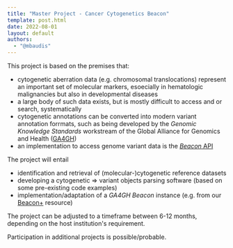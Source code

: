 ```yaml
---
title: "Master Project - Cancer Cytogenetics Beacon"
template: post.html
date: 2022-08-01
layout: default
authors: 
  - "@mbaudis"
---
```


This project is based on the premises that:

* cytogenetic aberration data (e.g. chromosomal translocations) represent an important set of molecular markers, esoecially in hematologic malignancies but also in developmental diseases
* a large body of such data exists, but is mostly difficult to access and or search, systematically
* cytogenetic annotations can be converted into modern variant annotation forrmats, such as being developed by the _Genomic Knowledge Standards_ workstream of the Global Alliance for Genomics and Health ([GA4GH](https://ga4gh.org))
* an implementation to access genome variant data is the [_Beacon_ API](http://docs.genomebeacons.org)

<!--more-->

The project will entail

* identification and retrieval of (molecular-)cytogenetic reference datasets
* developing a cytogenetic => variant objects parsing software (based on some pre-existing code examples)
* implementation/adaptation of a _GA4GH Beacon_ instance (e.g. from our [Beacon+](https://beacon.progenetix.org) resource)

The project can be adjusted to a timeframe between 6-12 months, depending on the host institution's requirement.

Participation in additional projects is possible/probable.
